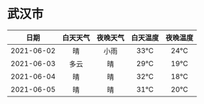 # 武汉市
|日期|白天天气|夜晚天气|白天温度|夜晚温度|
|:--:|:--:|:--:|:--:|:--:|
|2021-06-02|晴|小雨|33℃|24℃|
|2021-06-03|多云|晴|29℃|19℃|
|2021-06-04|晴|晴|32℃|18℃|
|2021-06-05|晴|晴|31℃|20℃|

